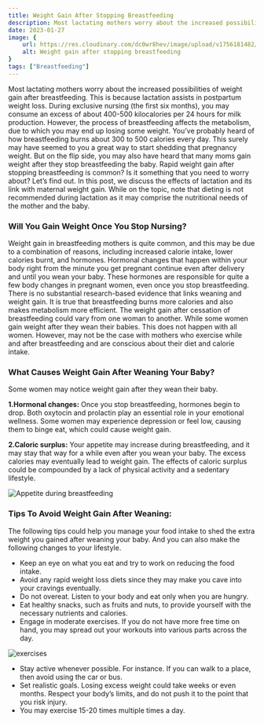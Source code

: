 ```yaml
---
title: Weight Gain After Stopping Breastfeeding
description: Most lactating mothers worry about the increased possibilities of weight gain after breastfeeding. This is because lactation assists in postpartum weight loss. During exclusive nursing (the first six months), you may consume an excess of about...
date: 2023-01-27
image: {
    url: https://res.cloudinary.com/dc0wr8hev/image/upload/v1756181482/Weight_Gain_After_Stopping_Breastfeeding_jmhyuo.webp ,
    alt: Weight gain after stopping breastfeeding 
}
tags: ["Breastfeeding"]
---
```

Most lactating mothers worry about the increased possibilities of weight gain after breastfeeding. This is because lactation assists in postpartum weight loss. During exclusive nursing (the first six months), you may consume an excess of about 400-500 kilocalories per 24 hours for milk production. However, the process of breastfeeding affects the metabolism, due to which you may end up losing some weight.
You’ve probably heard of how breastfeeding burns about 300 to 500 calories every day. This surely may have seemed to you a great way to start shedding that pregnancy weight. But on the flip side, you may also have heard that many moms gain weight after they stop breastfeeding the baby. Rapid weight gain after stopping breastfeeding is common? Is it something that you need to worry about? Let’s find out.
In this post, we discuss the effects of lactation and its link with maternal weight gain. While on the topic, note that dieting is not recommended during lactation as it may comprise the nutritional needs of the mother and the baby.

### Will You Gain Weight Once You Stop Nursing?

Weight gain in breastfeeding mothers is quite common, and this may be due to a combination of reasons, including increased calorie intake, lower calories burnt, and hormones. Hormonal changes that happen within your body right from the minute you get pregnant continue even after delivery and until you wean your baby. These hormones are responsible for quite a few body changes in pregnant women, even once you stop breastfeeding.
There is no substantial research-based evidence that links weaning and weight gain. It is true that breastfeeding burns more calories and also makes metabolism more efficient. The weight gain after cessation of breastfeeding could vary from one woman to another. While some women gain weight after they wean their babies. This does not happen with all women.
However, may not be the case with mothers who exercise while and after breastfeeding and are conscious about their diet and calorie intake.

### What Causes Weight Gain After Weaning Your Baby?
Some women may notice weight gain after they wean their baby.

**1.Hormonal changes:** Once you stop breastfeeding, hormones begin to drop. Both oxytocin and prolactin play an essential role in your emotional wellness. Some women may experience depression or feel low, causing them to binge eat, which could cause weight gain.

**2.Caloric surplus:** Your appetite may increase during breastfeeding, and it may stay that way for a while even after you wean your baby. The excess calories may eventually lead to weight gain. The effects of caloric surplus could be compounded by a lack of physical activity and a sedentary lifestyle. 

![Appetite during breastfeeding](https://img1.wsimg.com/isteam/ip/7d906beb-bc9b-4377-9b06-b22a3566899c/download.jpeg-8.jpg/:/rs=w:1280)

### Tips To Avoid Weight Gain After Weaning:

The following tips could help you manage your food intake to shed the extra weight you gained after weaning your baby. And you can also make the following changes to your lifestyle.

- Keep an eye on what you eat and try to work on reducing the food intake.
- Avoid any rapid weight loss diets since they may make you cave into your cravings eventually.
- Do not overeat. Listen to your body and eat only when you are hungry.
- Eat healthy snacks, such as fruits and nuts, to provide yourself with the necessary nutrients and calories.
- Engage in moderate exercises. If you do not have more free time on hand, you may spread out your workouts into various parts across the day.

![exercises](https://img1.wsimg.com/isteam/ip/7d906beb-bc9b-4377-9b06-b22a3566899c/download.jpeg-9.jpg/:/cr=t:0%25,l:0%25,w:100%25,h:100%25/rs=w:1280)


- Stay active whenever possible. For instance. If you can walk to a place, then avoid using the car or bus.
- Set realistic goals. Losing excess weight could take weeks or even months. Respect your body’s limits, and do not push it to the point that you risk injury.
- You may exercise 15-20 times multiple times a day.